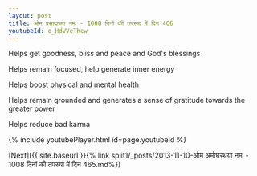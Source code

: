 ```yaml
---
layout: post
title: ओम प्रसादाच्या नमः - 1008 दिनों की तपस्या में दिन 466
youtubeId: o_HdVVeThew
---
```

 
 
Helps get goodness, bliss and peace and God's blessings
 
Helps remain focused, help generate inner energy 
 
Helps boost physical and mental health 
 
Helps remain grounded and generates a sense of gratitude towards the greater power 
 
Helps reduce bad karma
 
 
 
 


{% include youtubePlayer.html id=page.youtubeId %}
 
[Next]({{ site.baseurl }}{% link  split1/_posts/2013-11-10-ओम अमोघरथया नमः - 1008 दिनों की तपस्या में दिन 465.md%})
 
